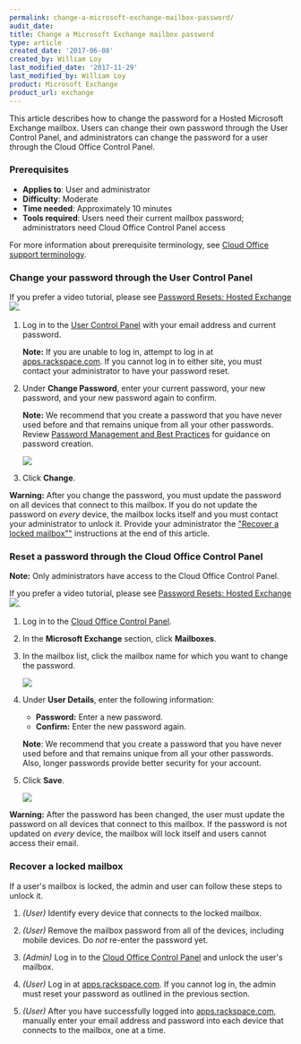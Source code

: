 ```yaml
---
permalink: change-a-microsoft-exchange-mailbox-password/
audit_date:
title: Change a Microsoft Exchange mailbox password
type: article
created_date: '2017-06-08'
created_by: William Loy
last_modified_date: '2017-11-29'
last_modified_by: William Loy
product: Microsoft Exchange
product_url: exchange
---
```


This article describes how to change the password for a Hosted Microsoft Exchange mailbox. Users can change their own password through the User Control Panel, and administrators can change the password for a user through the Cloud Office Control Panel.

### Prerequisites

- **Applies to**: User and administrator
- **Difficulty**: Moderate
- **Time needed**: Approximately 10 minutes
- **Tools required**: Users need their current mailbox password; administrators need Cloud Office Control Panel access

For more information about prerequisite terminology, see [Cloud Office support terminology](/how-to/cloud-office-support-terminology/#cloud-office-terminology).

### Change your password through the User Control Panel

If you prefer a video tutorial, please see [Password Resets: Hosted Exchange <img src="{% asset_path exchange/change-a-mailbox-password-for-microsoft-exchange/reset_user_password_thumb.png %}" />](https://emailhelp.rackspace.com/l/password-reset-user).

1. Log in to the [User Control Panel](https://cp.rackspace.com/usercp/Login) with your email address and current password.

   **Note:** If you are unable to log in, attempt to log in at [apps.rackspace.com](https://apps.rackspace.com/index.php). If you cannot log in to either site, you must contact your administrator to have your password reset.

2. Under **Change Password**, enter your current password, your new password, and your new password again to confirm.

   **Note:** We recommend that you create a password that you have never used before and that remains unique from all your other passwords. Review [Password Management and Best Practices](/how-to/password-management-and-best-practices) for guidance on password creation.

   <img src="{% asset_path exchange/change-a-mailbox-password-for-microsoft-exchange/UserpasswordResetCPSC2.png %}" />

3. Click **Change**.

**Warning:** After you change the password, you must update the password on all devices that connect to this mailbox. If you do not update the password on *every* device, the mailbox locks itself and you must contact your administrator to unlock it. Provide your administrator the ["Recover a locked mailbox""](#recover-a-locked-mailbox) instructions at the end of this article.

### Reset a password through the Cloud Office Control Panel

**Note:** Only administrators have access to the Cloud Office Control Panel.

If you prefer a video tutorial, please see [Password Resets: Hosted Exchange <img src="{% asset_path exchange/change-your-rackspace-email-password/reset_user_password_thumb.png %}" />](https://emailhelp.rackspace.com/l/password-reset-user).

1. Log in to the [Cloud Office Control Panel](https://cp.rackspace.com).

2. In the **Microsoft Exchange** section, click **Mailboxes**.

3. In the mailbox list, click the mailbox name for which you want to change the password.

   <img src="{% asset_path exchange/change-a-mailbox-password-for-microsoft-exchange/CPpasswordResetSC2.png %}" />

4. Under **User Details**, enter the following information:

   - **Password:** Enter a new password.
   - **Confirm:** Enter the new password again.

    **Note**: We recommend that you create a password that you have never used before and that remains unique from all your other passwords. Also, longer passwords provide better security for your account.

5. Click **Save**.

   <img src="{% asset_path exchange/change-a-mailbox-password-for-microsoft-exchange/CPpasswordResetSC3.png %}" />

**Warning:** After the password has been changed, the user must update the password on all devices that connect to this mailbox. If the password is not updated on *every* device, the mailbox will lock itself and users cannot access their email.

### Recover a locked mailbox

If a user's mailbox is locked, the admin and user can follow these steps to unlock it.

1. *(User)* Identify every device that connects to the locked mailbox.

2. *(User)* Remove the mailbox password from all of the devices, including mobile devices. Do *not* re-enter the password yet.

3. *(Admin)* Log in to the [Cloud Office Control Panel](https://cp.rackspace.com) and unlock the user's mailbox.

4. *(User)* Log in at [apps.rackspace.com](https://apps.rackspace.com/index.php). If you cannot log in, the admin must reset your password as outlined in the previous section.

5. *(User)* After you have successfully logged into [apps.rackspace.com](https://apps.rackspace.com/index.php), manually enter your email address and password into each device that connects to the mailbox, one at a time.
